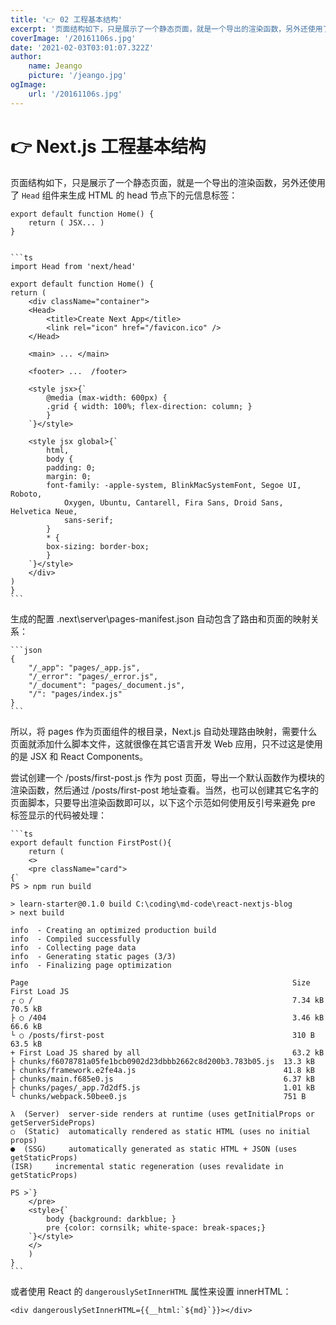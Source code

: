 ```yaml
---
title: '👉 02 工程基本结构'
excerpt: '页面结构如下，只是展示了一个静态页面，就是一个导出的渲染函数，另外还使用了 `Head` 组件来生成 HTML 的 head 节点下的元信息标签：'
coverImage: '/20161106s.jpg'
date: '2021-02-03T03:01:07.322Z'
author:
    name: Jeango
    picture: '/jeango.jpg'
ogImage:
    url: '/20161106s.jpg'
---
```



# 👉 Next.js 工程基本结构

页面结构如下，只是展示了一个静态页面，就是一个导出的渲染函数，另外还使用了 `Head` 组件来生成 HTML 的 head 节点下的元信息标签：

    export default function Home() {
        return ( JSX... )
    }


    ```ts
    import Head from 'next/head'

    export default function Home() {
    return (
        <div className="container">
        <Head>
            <title>Create Next App</title>
            <link rel="icon" href="/favicon.ico" />
        </Head>

        <main> ... </main>

        <footer> ...  /footer>

        <style jsx>{`
            @media (max-width: 600px) {
            .grid { width: 100%; flex-direction: column; }
            }
        `}</style>

        <style jsx global>{`
            html,
            body {
            padding: 0;
            margin: 0;
            font-family: -apple-system, BlinkMacSystemFont, Segoe UI, Roboto,
                Oxygen, Ubuntu, Cantarell, Fira Sans, Droid Sans, Helvetica Neue,
                sans-serif;
            }
            * {
            box-sizing: border-box;
            }
        `}</style>
        </div>
    )
    }
    ```

生成的配置 .next\server\pages-manifest.json 自动包含了路由和页面的映射关系：

    ```json
    {
        "/_app": "pages/_app.js",
        "/_error": "pages/_error.js",
        "/_document": "pages/_document.js",
        "/": "pages/index.js"
    }
    ```

所以，将 pages 作为页面组件的根目录，Next.js 自动处理路由映射，需要什么页面就添加什么脚本文件，这就很像在其它语言开发 Web 应用，只不过这是使用的是 JSX 和 React Components。

尝试创建一个 /posts/first-post.js 作为 post 页面，导出一个默认函数作为模块的渲染函数，然后通过 /posts/first-post 地址查看。当然，也可以创建其它名字的页面脚本，只要导出渲染函数即可以，以下这个示范如何使用反引号来避免 pre 标签显示的代码被处理：

    ```ts
    export default function FirstPost(){
        return (
        <>
        <pre className="card">
    {`
    PS > npm run build

    > learn-starter@0.1.0 build C:\coding\md-code\react-nextjs-blog
    > next build

    info  - Creating an optimized production build
    info  - Compiled successfully
    info  - Collecting page data
    info  - Generating static pages (3/3)
    info  - Finalizing page optimization

    Page                                                           Size     First Load JS
    ┌ ○ /                                                          7.34 kB        70.5 kB
    ├ ○ /404                                                       3.46 kB        66.6 kB
    └ ○ /posts/first-post                                          310 B          63.5 kB
    + First Load JS shared by all                                  63.2 kB
    ├ chunks/f6078781a05fe1bcb0902d23dbbb2662c8d200b3.783b05.js  13.3 kB
    ├ chunks/framework.e2fe4a.js                                 41.8 kB
    ├ chunks/main.f685e0.js                                      6.37 kB
    ├ chunks/pages/_app.7d2df5.js                                1.01 kB
    └ chunks/webpack.50bee0.js                                   751 B

    λ  (Server)  server-side renders at runtime (uses getInitialProps or getServerSideProps)
    ○  (Static)  automatically rendered as static HTML (uses no initial props)
    ●  (SSG)     automatically generated as static HTML + JSON (uses getStaticProps)
    (ISR)     incremental static regeneration (uses revalidate in getStaticProps)

    PS >`}
        </pre>
        <style>{`
            body {background: darkblue; }
            pre {color: cornsilk; white-space: break-spaces;}
        `}</style>
        </>
        )
    }
    ```

或者使用 React 的 `dangerouslySetInnerHTML` 属性来设置 innerHTML：

	<div dangerouslySetInnerHTML={{__html:`${md}`}}></div>
